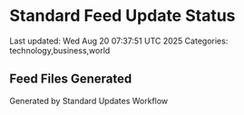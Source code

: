# Standard Feed Update Status
Last updated: Wed Aug 20 07:37:51 UTC 2025
Categories: technology,business,world

## Feed Files Generated

Generated by Standard Updates Workflow
